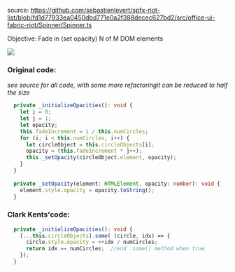 source:
https://github.com/sebastienlevert/spfx-riot-list/blob/fd1d77933ea0450dbd771e0a2f388decec627bd2/src/office-ui-fabric-riot/Spinner/Spinner.ts

Objective: Fade in (set opacity) N of M DOM elements

![](http://i.imgur.com/EOCGbZt.jpg)

### Original code:

*see source for all code,  with some more refactoringit can be reduced to half the size*

```typescript
  private _initializeOpacities(): void {
    let i = 0;
    let j = 1;
    let opacity;
    this.fadeIncrement = 1 / this.numCircles;
    for (i; i < this.numCircles; i++) {
      let circleObject = this.circleObjects[i];
      opacity = (this.fadeIncrement * j++);
      this._setOpacity(circleObject.element, opacity);
    }
  }
  
  private _setOpacity(element: HTMLElement, opacity: number): void {
    element.style.opacity = opacity.toString();
  }  
```

### Clark Kents'code:

```typescript
  private _initializeOpacities(): void {
    [...this.circleObjects].some( (circle, idx) => {
      circle.style.opacity = ++idx / numCircles;
      return idx == numCircles;  //end .some() method when true
    });
  }
```
